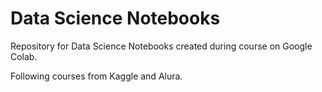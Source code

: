 # Data Science Notebooks   

Repository for Data Science Notebooks created during course on Google Colab.

Following courses from Kaggle and Alura.
